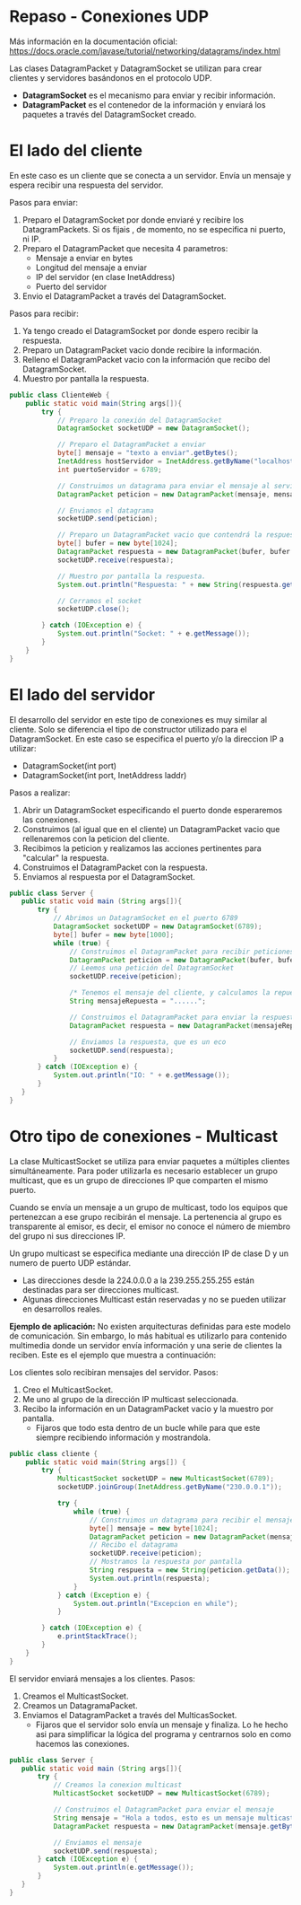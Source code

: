 # Repaso - Conexiones UDP
Más información en la documentación oficial: https://docs.oracle.com/javase/tutorial/networking/datagrams/index.html

Las clases DatagramPacket y DatagramSocket se utilizan para crear clientes y servidores basándonos en el protocolo UDP.
- **DatagramSocket** es el mecanismo para enviar y recibir información.
- **DatagramPacket** es el contenedor de la información y enviará los paquetes a través del DatagramSocket creado.

# El lado del cliente

En este caso es un cliente que se conecta a un servidor. Envía un mensaje y espera recibir una respuesta del servidor. 

Pasos para enviar:
1. Preparo el DatagramSocket por donde enviaré y recibire los DatagramPackets. Si os fijais , de momento, no se especifica ni puerto, ni IP.
2. Preparo el DatagramPacket que necesita 4 parametros:
    - Mensaje a enviar en bytes
    - Longitud del mensaje a enviar
    - IP del servidor (en clase InetAddress)
    - Puerto del servidor
3. Envio el DatagramPacket a través del DatagramSocket.

Pasos para recibir:
1. Ya tengo creado el DatagramSocket por donde espero recibir la respuesta.
2. Preparo un DatagramPacket vacio donde recibire la información.
3. Relleno el DatagramPacket vacio con la información que recibo del DatagramSocket.
4. Muestro por pantalla la respuesta.

```java
public class ClienteWeb {
    public static void main(String args[]){
        try {
            // Preparo la conexión del DatagramSocket
            DatagramSocket socketUDP = new DatagramSocket();

            // Preparo el DatagramPacket a enviar
            byte[] mensaje = "texto a enviar".getBytes();
            InetAddress hostServidor = InetAddress.getByName("localhost");
            int puertoServidor = 6789;

            // Construimos un datagrama para enviar el mensaje al servidor
            DatagramPacket peticion = new DatagramPacket(mensaje, mensaje.length, hostServidor, puertoServidor);

            // Enviamos el datagrama
            socketUDP.send(peticion);

            // Preparo un DatagramPacket vacio que contendrá la respuesta
            byte[] bufer = new byte[1024];
            DatagramPacket respuesta = new DatagramPacket(bufer, bufer.length);
            socketUDP.receive(respuesta);

            // Muestro por pantalla la respuesta.
            System.out.println("Respuesta: " + new String(respuesta.getData()));

            // Cerramos el socket
            socketUDP.close();

        } catch (IOException e) {
            System.out.println("Socket: " + e.getMessage());
        }
    }
}
```

# El lado del servidor
El desarrollo del servidor en este tipo de conexiones es muy similar al cliente. Solo se diferencia el tipo de constructor utilizado para el DatagramSocket. En este caso se especifica el puerto y/o la direccion IP a utilizar:
- DatagramSocket(int port)
- DatagramSocket(int port, InetAddress laddr)
 
Pasos a realizar:
1. Abrir un DatagramSocket especificando el puerto donde esperaremos las conexiones.
2. Construimos (al igual que en el cliente) un DatagramPacket vacio que rellenaremos con la peticion del cliente.
3. Recibimos la peticion y realizamos las acciones pertinentes para "calcular" la respuesta.
4. Construimos el DatagramPacket con la respuesta.
5. Enviamos al respuesta por el DatagramSocket.

 ```java
 public class Server {
    public static void main (String args[]){
        try {
            // Abrimos un DatagramSocket en el puerto 6789
            DatagramSocket socketUDP = new DatagramSocket(6789);
            byte[] bufer = new byte[1000];
            while (true) {
                // Construimos el DatagramPacket para recibir peticiones
                DatagramPacket peticion = new DatagramPacket(bufer, bufer.length);
                // Leemos una petición del DatagramSocket
                socketUDP.receive(peticion);

                /* Tenemos el mensaje del cliente, y calculamos la repuesta*/
                String mensajeRepuesta = "......";

                // Construimos el DatagramPacket para enviar la respuesta
                DatagramPacket respuesta = new DatagramPacket(mensajeRepuesta.getBytes(), mensajeRepuesta.getLength(),peticion.getAddress(), peticion.getPort());

                // Enviamos la respuesta, que es un eco
                socketUDP.send(respuesta);
            }
        } catch (IOException e) {
            System.out.println("IO: " + e.getMessage());
        }
    }
}
 ```

# Otro tipo de conexiones - Multicast
La clase MulticastSocket se utiliza para enviar paquetes a múltiples clientes simultáneamente. Para poder utilizarla es necesario establecer un grupo multicast, que es un grupo de direcciones IP que comparten el mismo puerto.

Cuando se envía un mensaje a un grupo de multicast, todo los equipos que pertenezcan a ese grupo recibirán el mensaje. La pertenencia al grupo es transparente al emisor, es decir, el emisor no conoce el número de miembro del grupo ni sus direcciones IP.

Un grupo multicast se especifica mediante una dirección IP de clase D y un numero de puerto UDP estándar. 
 - Las direcciones desde la 224.0.0.0 a la 239.255.255.255 están destinadas para ser direcciones multicast.
 - Algunas direcciones Multicast están reservadas y no se pueden utilizar en desarrollos reales.

 **Ejemplo de aplicación:** No existen arquitecturas definidas para este modelo de comunicación. Sin embargo, lo más habitual es utilizarlo para contenido multimedia donde un servidor envía información y una serie de clientes la reciben. Este  es el ejemplo que muestra a continuación:

Los clientes solo recibiran mensajes del servidor. Pasos:
1. Creo el MulticastSocket.
2. Me uno al grupo de la dirección IP multicast seleccionada.
3. Recibo la información en un DatagramPacket vacio y la muestro por pantalla.
    - Fijaros que todo esta dentro de un bucle while para  que este siempre recibiendo información y mostrandola.

```java
public class cliente {
    public static void main(String args[]) {
        try {
            MulticastSocket socketUDP = new MulticastSocket(6789);
            socketUDP.joinGroup(InetAddress.getByName("230.0.0.1"));

            try {
                while (true) {
                    // Construimos un datagrama para recibir el mensaje
                    byte[] mensaje = new byte[1024];
                    DatagramPacket peticion = new DatagramPacket(mensaje, mensaje.length);
                    // Recibo el datagrama
                    socketUDP.receive(peticion);
                    // Mostramos la respuesta por pantalla
                    String respuesta = new String(peticion.getData());
                    System.out.println(respuesta);
                }
            } catch (Exception e) {
                System.out.println("Excepcion en while");
            }

        } catch (IOException e) {
            e.printStackTrace();
        }
    }
}
```

El servidor enviará mensajes a los clientes. Pasos:
1. Creamos el MulticastSocket.
2. Creamos un DatagramaPacket.
3. Enviamos el DatagramPacket a través del MulticasSocket.
    - Fijaros que el servidor solo envía un mensaje y finaliza. Lo he hecho asi para simplificar la lógica del programa y centrarnos solo en como hacemos las conexiones.
 ```java
 public class Server {
    public static void main (String args[]){
        try {
            // Creamos la conexion multicast
            MulticastSocket socketUDP = new MulticastSocket(6789);

            // Construimos el DatagramPacket para enviar el mensaje
            String mensaje = "Hola a todos, esto es un mensaje multicast";
            DatagramPacket respuesta = new DatagramPacket(mensaje.getBytes(), mensaje.length(), InetAddress.getByName("230.0.0.1"), 6789);

            // Enviamos el mensaje
            socketUDP.send(respuesta);
        } catch (IOException e) {
            System.out.println(e.getMessage());
        }
    }
}
 ```



